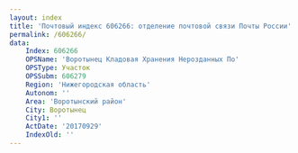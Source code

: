 ```yaml
---
layout: index
title: 'Почтовый индекс 606266: отделение почтовой связи Почты России'
permalink: /606266/
data:
    Index: 606266
    OPSName: 'Воротынец Кладовая Хранения Нерозданных По'
    OPSType: Участок
    OPSSubm: 606279
    Region: 'Нижегородская область'
    Autonom: ''
    Area: 'Воротынский район'
    City: Воротынец
    City1: ''
    ActDate: '20170929'
    IndexOld: ''
---
```

